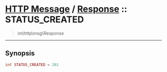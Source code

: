 # [HTTP Message](http.md) / [Response](http-Response.md) :: STATUS_CREATED
 > im\http\msg\Response
____

## Synopsis
```php
int STATUS_CREATED = 201
```
